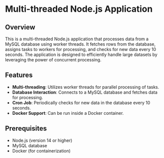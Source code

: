 # Multi-threaded Node.js Application

## Overview

This is a multi-threaded Node.js application that processes data from a MySQL database using worker threads. It fetches rows from the database, assigns tasks to workers for processing, and checks for new data every 10 seconds. The application is designed to efficiently handle large datasets by leveraging the power of concurrent processing.

## Features

- **Multi-threading**: Utilizes worker threads for parallel processing of tasks.
- **Database Interaction**: Connects to a MySQL database and fetches data for processing.
- **Cron Job**: Periodically checks for new data in the database every 10 seconds.
- **Docker Support**: Can be run inside a Docker container.

## Prerequisites

- Node.js (version 14 or higher)
- MySQL database
- Docker (for containerization)



